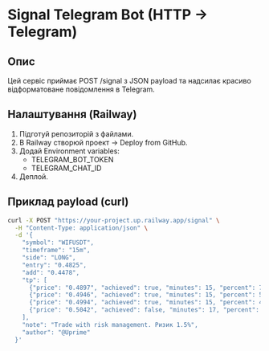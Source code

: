 # Signal Telegram Bot (HTTP -> Telegram)

## Опис
Цей сервіс приймає POST /signal з JSON payload та надсилає красиво відформатоване повідомлення в Telegram.

## Налаштування (Railway)
1. Підготуй репозиторій з файлами.
2. В Railway створюй проект → Deploy from GitHub.
3. Додай Environment variables:
   - TELEGRAM_BOT_TOKEN
   - TELEGRAM_CHAT_ID
4. Деплой.

## Приклад payload (curl)
```bash
curl -X POST "https://your-project.up.railway.app/signal" \
  -H "Content-Type: application/json" \
  -d '{
    "symbol": "WIFUSDT",
    "timeframe": "15m",
    "side": "LONG",
    "entry": "0.4825",
    "add": "0.4478",
    "tp": [
      {"price": "0.4897", "achieved": true, "minutes": 15, "percent": 70},
      {"price": "0.4946", "achieved": true, "minutes": 15, "percent": 50},
      {"price": "0.4994", "achieved": true, "minutes": 15, "percent": 40},
      {"price": "0.5042", "achieved": false, "minutes": 17, "percent": 30}
    ],
    "note": "Trade with risk management. Ризик 1.5%",
    "author": "@Uprime"
  }'
